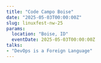 ```yaml
---
title: "Code Campo Boise"
date: "2025-05-03T00:00:00Z"
slug: linuxfest-nw-25
params:
  location: "Boise, ID"
  eventDate: 2025-05-03T00:00:00Z
talks:
- "DevOps is a Foreign Language"
---
```

